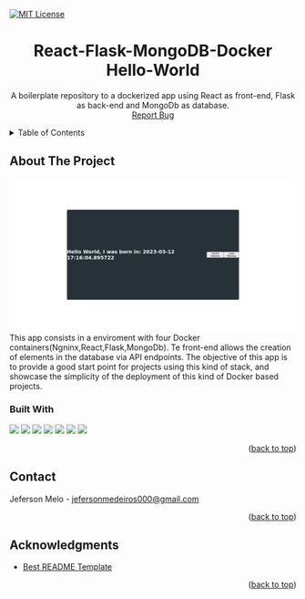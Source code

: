 
<a name="readme-top"></a>

[![MIT License][license-shield]][license-url]


  <h1 align="center">React-Flask-MongoDB-Docker Hello-World</h1>

  <p align="center">
    A boilerplate repository to a dockerized app using React as front-end, Flask as back-end and MongoDb as database.  
    <br />
    <a href="https://github.com/jmelo-435/React_Flask_MongoDb_Docker_Boilerplate/issues">Report Bug</a>
  </p>
</div>



<!-- TABLE OF CONTENTS -->
<details>
  <summary>Table of Contents</summary>
  <ol>
    <li>
      <a href="#about-the-project">About The Project</a>
      <ul>
        <li><a href="#built-with">Built With</a></li>
      </ul>
    </li>
    <li><a href="#contact">Contact</a></li>
    <li><a href="#acknowledgments">Acknowledgments</a></li>
  </ol>
</details>



<!-- ABOUT THE PROJECT -->
## About The Project

[![Product Name Screen Shot][product-screenshot]]()
This app consists in a enviroment with four Docker containers(Ngninx,React,Flask,MongoDb). Te front-end allows the creation of elements in the database via API endpoints. The objective of this app is to provide a good start point for projects using this kind of stack, and showcase the simplicity of the deployment of this kind of Docker based projects. 

### Built With

<p align="left">
  <img src="https://img.shields.io/badge/Flask-000000?style=for-the-badge&logo=flask&logoColor=white" />
  <img src="https://img.shields.io/badge/React-20232A?style=for-the-badge&logo=react&logoColor=61DAFB" />
  <img src="https://img.shields.io/badge/Docker-2496ED?style=for-the-badge&logo=docker&logoColor=white" />
  <img src="https://img.shields.io/badge/MongoDB-4EA94B?style=for-the-badge&logo=mongodb&logoColor=white" />
  <img src="https://img.shields.io/badge/Nginx-009639?style=for-the-badge&logo=nginx&logoColor=white" />
  <img src="https://img.shields.io/badge/Python-3776AB?style=for-the-badge&logo=python&logoColor=white" />
  <img src="https://img.shields.io/badge/JavaScript-323330?style=for-the-badge&logo=javascript&logoColor=F7DF1E" />
</p>

<p align="right">(<a href="#readme-top">back to top</a>)</p>




<!-- CONTACT -->
## Contact

Jeferson Melo - jefersonmedeiros000@gmail.com

<p align="right">(<a href="#readme-top">back to top</a>)</p>



<!-- ACKNOWLEDGMENTS -->
## Acknowledgments


* [Best README Template](https://github.com/othneildrew/Best-README-Template)

<p align="right">(<a href="#readme-top">back to top</a>)</p>



<!-- MARKDOWN LINKS & IMAGES -->
<!-- https://www.markdownguide.org/basic-syntax/#reference-style-links -->
[license-shield]: https://img.shields.io/github/license/othneildrew/Best-README-Template.svg?style=for-the-badge
[license-url]: https://github.com/othneildrew/Best-README-Template/blob/master/LICENSE.txt
[product-screenshot]: images/screenshot.png

